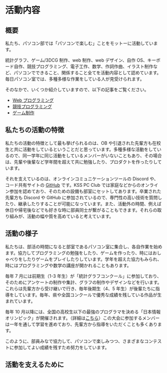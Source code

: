 # 活動内容

## 概要

私たち、パソコン部では「パソコンで楽しむ」ことをモットーに活動しています。

統計グラフ、ゲーム/3DCG 制作、web 制作、web デザイン、自作 OS、キーボード自作、競技プログラミング、電子工作、数学、作詞作曲、イラスト制作など、パソコンでできること、関係すること全てを活動内容として認めています。毎日パソコン室では、多種多様な作業をしている人が見受けられます。

そのなかで、いくつか紹介していますので、以下の記事をご覧ください。

- [Web プログラミング](./contents/web.md)
- [競技プログラミング](./contents/competitive.md)
- [ゲーム制作](./contents/game.md)

## 私たちの活動の特徴

私たちの活動の特徴として最も挙げられるのは、OB や引退された先輩方も在校生と共に活動をしているということだと思っています。多種多様な活動をしているので、同一学年に同じ活動をしているメンバーがいないこともあり、その場合は、先輩や後輩など学年間を超えて共に勉強したり、プロダクトを作ったりしています。

それを支えているのは、オンラインコミュニケーションツールの Discord や、コード共有サイトの [GitHub](./link.md) です。KSS PC Club では家庭などからのオンライン参加を認めており、そのための設備も部室にセットしてあります。卒業された先輩方も Discord や GitHub に参加されているので、専門性の高い技術を質問したり、継承したりすることが可能になっています。また、活動外の時間、例えば休日や帰宅後などでも好きな時に部員同士が繋がることもできます。それらの取り組みが、活動の幅や質を高めていると考えています。

## 活動の様子

私たちは、部活の時間になると部室であるパソコン室に集合し、各自作業を始めます。協力してプログラミングの勉強をしたり、ゲームを作ったり、時にはおしゃべりをしたりゲームをプレイしたりしています。学年を超えた協力もみられ、時にはプログラミングや数学の講座が開かれることもあります。

毎年 7 月には前期生（1-3 年生）が「統計グラフコンクール」に参加しており、そのためにアンケートの制作や集計、グラフの制作やデザインなどを行います。これらは先輩方から受け継いで行き、毎年後期生（4、5 年生）が後輩たちに指導をしています。毎年、県や全国コンクールで優秀な成績を残している作品が生まれています。

毎年 10 月以降には、全国の高校生以下の最強のプログラマを決める「日本情報オリンピック」が開催されます。（詳細は[こちら](./contents/competitive.md)）この大会に参加するメンバーは一年を通して学習を進めており、先輩方から指導をいただくことも多くあります。

このように、部員みなで協力して、パソコンで楽しみつつ、さまざまなコンテストに参加してよい成績を残すため努力をしています。

## 活動を支えるために
